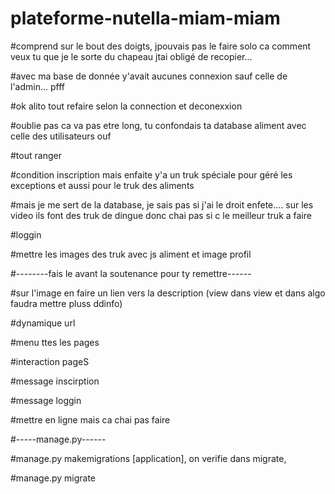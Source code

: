 # plateforme-nutella-miam-miam

#comprend sur le bout des doigts, jpouvais pas le faire solo ca comment veux tu que je le sorte du chapeau jtai obligé de recopier...

#avec ma base de donnée y'avait aucunes connexion sauf celle de l'admin... pfff

#ok alito tout refaire selon la connection et deconexxion

#oublie pas ca va pas etre long, tu confondais ta database aliment avec celle des utilisateurs ouf

#tout ranger

#condition inscription mais enfaite y'a un truk spéciale pour géré les exceptions et aussi pour le truk des aliments

#mais je me sert de la database, je sais pas si j'ai le droit enfete.... sur les video ils font des truk de dingue donc chai pas si c le meilleur truk a faire

#loggin

#mettre les images des truk avec js aliment et image profil



#--------fais le avant la soutenance pour ty remettre------

#sur l'image en faire un lien vers la description (view dans view et dans algo faudra mettre pluss ddinfo)

#dynamique url

#menu ttes les pages

#interaction pageS

#message inscirption

#message loggin

#mettre en ligne mais ca chai pas faire



#-----manage.py------

#manage.py makemigrations [application], on verifie dans migrate, 

#manage.py migrate

